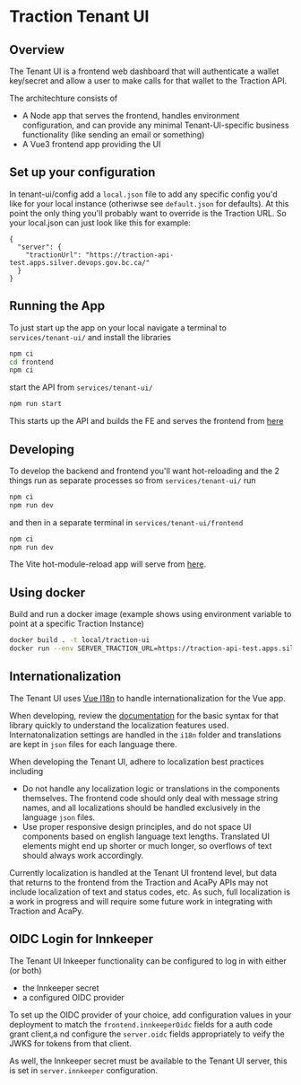 # Traction Tenant UI

## Overview

The Tenant UI is a frontend web dashboard that will authenticate a wallet key/secret and allow a user to make calls for that wallet to the Traction API.

The architechture consists of

- A Node app that serves the frontend, handles environment configuration, and can provide any minimal Tenant-UI-specific business functionality (like sending an email or something)
- A Vue3 frontend app providing the UI

## Set up your configuration

In tenant-ui/config add a `local.json` file to add any specific config you'd like for your local instance (otheriwse see `default.json` for defaults). At this point the only thing you'll probably want to override is the Traction URL. So your local.json can just look like this for example:

```
{
  "server": {
    "tractionUrl": "https://traction-api-test.apps.silver.devops.gov.bc.ca/"
  }
}
```

## Running the App

To just start up the app on your local navigate a terminal to `services/tenant-ui/` and install the libraries

```bash
npm ci
cd frontend
npm ci
```

start the API from `services/tenant-ui/`

```bash
npm run start
```

This starts up the API and builds the FE and serves the frontend from [here](localhost:8080)

## Developing

To develop the backend and frontend you'll want hot-reloading and the 2 things run as separate processes so from `services/tenant-ui/` run

```bash
npm ci
npm run dev
```

and then in a separate terminal in `services/tenant-ui/frontend`

```bash
npm ci
npm run dev
```

The Vite hot-module-reload app will serve from [here](http://127.0.0.1:5173/).

## Using docker

Build and run a docker image (example shows using environment variable to point at a specific Traction Instance)

```bash
docker build . -t local/traction-ui
docker run --env SERVER_TRACTION_URL=https://traction-api-test.apps.silver.devops.gov.bc.ca/ FRONTEND_TENANT_PROXY_URL=https://traction-tenant-proxy-test.apps.silver.devops.gov.bc.ca/ -p 8080:8080 -d local/traction-ui
```

## Internationalization

The Tenant UI uses [Vue I18n](https://vue-i18n.intlify.dev/) to handle internationalization for the Vue app.

When developing, review the [documentation](https://vue-i18n.intlify.dev/guide/essentials/syntax.html) for the basic syntax for that library quickly to understand the localization features used. Internatonalization settings are handled in the `i18n` folder and translations are kept in `json` files for each language there.

When developing the Tenant UI, adhere to localization best practices including

- Do not handle any localization logic or translations in the components themselves. The frontend code should only deal with message string names, and all localizations should be handled exclusively in the language `json` files.
- Use proper responsive design principles, and do not space UI components based on english language text lengths. Translated UI elements might end up shorter or much longer, so overflows of text should always work accordingly.

Currently localization is handled at the Tenant UI frontend level, but data that returns to the frontend from the Traction and AcaPy APIs may not include localization of text and status codes, etc. As such, full localization is a work in progress and will require some future work in integrating with Traction and AcaPy.

## OIDC Login for Innkeeper

The Tenant UI Inkeeper functionality can be configured to log in with either (or both)
- the Innkeeper secret
- a configured OIDC provider

To set up the OIDC provider of your choice, add configuration values in your deployment to match the `frontend.innkeeperOidc` fields for a auth code grant client,a nd configure the `server.oidc` fields appropriately to veify the JWKS for tokens from that client. 

As well, the Innkeeper secret must be available to the Tenant UI server, this is set in `server.innkeeper` configuration.